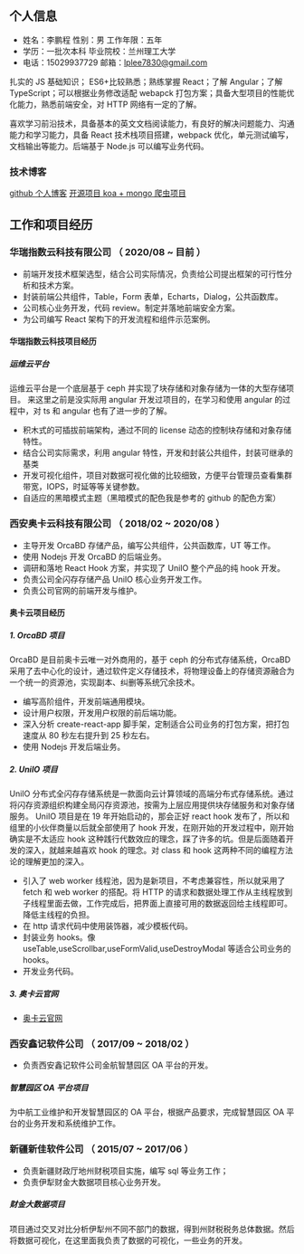 ## 个人信息

- 姓名：李鹏程 性别：男 工作年限：五年
- 学历：一批次本科 毕业院校：兰州理工大学
- 电话：15029937729 邮箱：lplee7830@gmail.com

扎实的 JS 基础知识； ES6+比较熟悉；熟练掌握 React；了解 Angular；了解 TypeScript；可以根据业务修改适配 webapck 打包方案；具备大型项目的性能优化能力，熟悉前端安全，对 HTTP 网络有一定的了解。

喜欢学习前沿技术，具备基本的英文文档阅读能力，有良好的解决问题能力、沟通能力和学习能力，具备 React 技术栈项目搭建，webpack 优化，单元测试编写，文档输出等能力。后端基于 Node.js 可以编写业务代码。

### 技术博客

[github 个人博客](https://github.com/XJawher/blog)
[开源项目 koa + mongo 爬虫项目](https://github.com/XJawher/spiderForNode)

## 工作和项目经历

### 华瑞指数云科技有限公司 （ 2020/08 ~ 目前 ）

- 前端开发技术框架选型，结合公司实际情况，负责给公司提出框架的可行性分析和技术方案。
- 封装前端公共组件，Table，Form 表单，Echarts，Dialog，公共函数库。
- 公司核心业务开发，代码 review。制定并落地前端安全方案。
- 为公司编写 React 架构下的开发流程和组件示范案例。

#### 华瑞指数云科技项目经历

##### 运维云平台

运维云平台是一个底层基于 ceph 并实现了块存储和对象存储为一体的大型存储项目。
来这里之前是没实际用 angular 开发过项目的，在学习和使用 angular 的过程中，对 ts 和 angular 也有了进一步的了解。

- 积木式的可插拔前端架构，通过不同的 license 动态的控制块存储和对象存储特性。
- 结合公司实际需求，利用 angular 特性，开发和封装公共组件，封装可继承的基类
- 开发可视化组件，项目对数据可视化做的比较细致，方便平台管理员查看集群带宽，IOPS，时延等等关键参数。
- 自适应的黑暗模式主题（黑暗模式的配色我是参考的 github 的配色方案）

### 西安奥卡云科技有限公司 （ 2018/02 ~ 2020/08 ）

- 主导开发 OrcaBD 存储产品，编写公共组件，公共函数库，UT 等工作。
- 使用 Nodejs 开发 OrcaBD 的后端业务。
- 调研和落地 React Hook 方案，并实现了 UniIO 整个产品的纯 hook 开发。
- 负责公司全闪存存储产品 UniIO 核心业务开发工作。
- 负责公司官网的前端开发与维护。

#### 奥卡云项目经历

##### 1. OrcaBD 项目

OrcaBD 是目前奥卡云唯一对外商用的，基于 ceph 的分布式存储系统，OrcaBD 采用了去中心化的设计，通过软件定义存储技术，将物理设备上的存储资源融合为一个统一的资源池，实现副本、纠删等系统冗余技术。

- 编写高阶组件，开发前端通用模块。
- 设计用户权限，开发用户权限的前后端功能。
- 深入分析 create-react-app 脚手架，定制适合公司业务的打包方案，把打包速度从 80 秒左右提升到 25 秒左右。
- 使用 Nodejs 开发后端业务。

##### 2. UniIO 项目

UniIO 分布式全闪存存储系统是一款面向云计算领域的高端分布式存储系统。通过将闪存资源组织构建全局闪存资源池，按需为上层应用提供块存储服务和对象存储服务。
UniIO 项目是在 19 年开始启动的，那会正好 react hook 发布了，所以和组里的小伙伴商量以后就全部使用了 hook 开发，在刚开始的开发过程中，刚开始确实是不太适应 hook 这种践行代数效应的理念，踩了许多的坑。但是后面随着开发的深入，就越来越喜欢 hook 的理念。对 class 和 hook 这两种不同的编程方法论的理解更加的深入。

- 引入了 web worker 线程池，因为是新项目，不考虑兼容性，所以就采用了 fetch 和 web worker 的搭配。将 HTTP 的请求和数据处理工作从主线程放到子线程里面去做，工作完成后，把界面上直接可用的数据返回给主线程即可。降低主线程的负担。
- 在 http 请求代码中使用装饰器，减少模板代码。
- 封装业务 hooks。像 useTable,useScrollbar,useFormValid,useDestroyModal 等适合公司业务的 hooks。
- 开发业务代码。

##### 3. 奥卡云官网

- [奥卡云官网](https://www.orcadt.com/#/home)

### 西安鑫记软件公司 （ 2017/09 ~ 2018/02 ）

- 负责西安鑫记软件公司金航智慧园区 OA 平台的开发。

##### 智慧园区 OA 平台项目

为中航工业维护和开发智慧园区的 OA 平台，根据产品要求，完成智慧园区 OA 平台的业务开发和系统维护工作。

### 新疆新佳软件公司 （ 2015/07 ~ 2017/06 ）

- 负责新疆财政厅地州财税项目实施，编写 sql 等业务工作；
- 负责伊犁财金大数据项目核心业务开发。

##### 财金大数据项目

项目通过交叉对比分析伊犁州不同不部门的数据，得到州财税税务总体数据。然后将数据可视化，在这里面我负责了数据的可视化，一些业务的开发。
